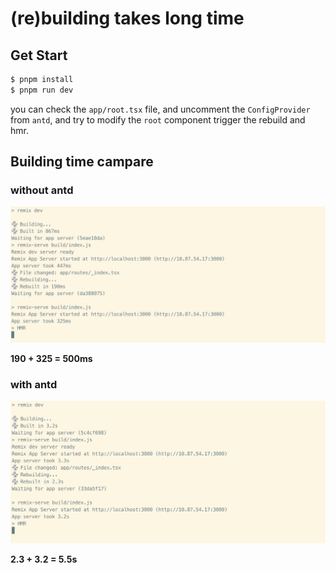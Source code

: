 # (re)building takes long time

## Get Start

```bash
$ pnpm install
$ pnpm run dev
```

you can check the `app/root.tsx` file, and uncomment the `ConfigProvider` from `antd`, and try to modify the `root` component trigger the rebuild and hmr.


## Building time campare

### without antd

![image](./without-antd.jpeg)

**190 + 325 = 500ms**

### with antd

![antd](./with-antd.jpeg)

**2.3 + 3.2 = 5.5s**
